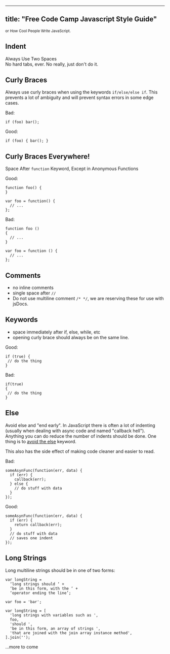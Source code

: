 
---
title: "Free Code Camp Javascript Style Guide"
---

<small>or How Cool People Write JavaScript.</small>

## Indent

Always Use Two Spaces  
No hard tabs, ever. No really, just don't do it.

## Curly Braces

Always use curly braces when using the keywords `if/else/else if`. This prevents a lot of ambiguity and will prevent syntax errors in some edge cases.

Bad:

    if (foo) bar();

Good:

    if (foo) { bar(); }

## Curly Braces Everywhere!

Space After `function` Keyword, Except in Anonymous Functions

Good:

    function foo() {
    }

    var foo = function() {
      // ...
    };

Bad:

    function foo ()
    {
      // ...
    }

    var foo = function () {
      // ...
    };

## Comments

*   no inline comments
*   single space after `//`
*   Do not use multiline comment `/* */`, we are reserving these for use with jsDocs.

## Keywords

*   space immediately after if, else, while, etc
*   opening curly brace should always be on the same line.

Good:

    if (true) {
     // do the thing
    }

Bad:

    if(true)
    {
     // do the thing
    }

## Else

Avoid else and "end early". In JavaScript there is often a lot of indenting (usually when dealing with async code and named "callback hell"). Anything you can do reduce the number of indents should be done. One thing is to [avoid the else](http://blog.timoxley.com/post/47041269194/avoid-else-return-early) keyword.

This also has the side effect of making code cleaner and easier to read.

Bad:

    someAsynFunc(function(err, data) {
      if (err) {
        callback(err);
      } else {
        // do stuff with data
      }
    });

Good:

    someAsynFunc(function(err, data) {
      if (err) {
        return callback(err);
      }
      // do stuff with data
      // saves one indent
    });

## Long Strings

Long multiline strings should be in one of two forms:

    var longString =
      ‘long strings should ‘ +
      ‘be in this form, with the ‘ +
      ‘operator ending the line’;

    var foo = 'bar';

    var longString = [
      'long strings with variables such as ',
      foo,
      'should ',
      'be in this form, an array of strings ',
      'that are joined with the join array instance method',
    ].join('');

...more to come
